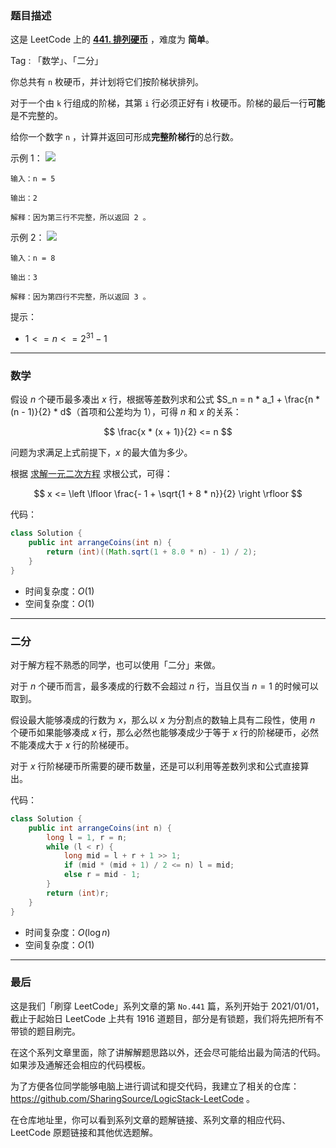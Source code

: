 ### 题目描述

这是 LeetCode 上的 **[441. 排列硬币](https://leetcode-cn.com/problems/arranging-coins/solution/gong-shui-san-xie-yi-ti-shuang-jie-shu-x-sv9o/)** ，难度为 **简单**。

Tag : 「数学」、「二分」



你总共有 `n` 枚硬币，并计划将它们按阶梯状排列。

对于一个由 `k` 行组成的阶梯，其第 `i` 行必须正好有 i 枚硬币。阶梯的最后一行**可能**是不完整的。

给你一个数字 `n` ，计算并返回可形成**完整阶梯行**的总行数。


示例 1：
![](https://assets.leetcode.com/uploads/2021/04/09/arrangecoins1-grid.jpg)
```
输入：n = 5

输出：2

解释：因为第三行不完整，所以返回 2 。
```
示例 2：
![](https://assets.leetcode.com/uploads/2021/04/09/arrangecoins2-grid.jpg)
```
输入：n = 8

输出：3

解释：因为第四行不完整，所以返回 3 。
```

提示：
* $1 <= n <= 2^{31} - 1$

---

### 数学

假设 $n$ 个硬币最多凑出 $x$ 行，根据等差数列求和公式 $S_n = n * a_1 + \frac{n * (n - 1)}{2} * d$（首项和公差均为 $1$），可得 $n$ 和 $x$ 的关系：

$$
\frac{x * (x + 1)}{2} <= n
$$

问题为求满足上式前提下，$x$ 的最大值为多少。

根据 [求解一元二次方程](https://baike.baidu.com/item/%E4%B8%80%E5%85%83%E4%BA%8C%E6%AC%A1%E6%96%B9%E7%A8%8B) 求根公式，可得：

$$
x <= \left \lfloor \frac{- 1 + \sqrt{1 + 8 * n}}{2} \right \rfloor
$$

代码：
```Java
class Solution {
    public int arrangeCoins(int n) {
        return (int)((Math.sqrt(1 + 8.0 * n) - 1) / 2);
    }
}
```
* 时间复杂度：$O(1)$
* 空间复杂度：$O(1)$

---

### 二分

对于解方程不熟悉的同学，也可以使用「二分」来做。

对于 $n$ 个硬币而言，最多凑成的行数不会超过 $n$ 行，当且仅当 $n = 1$ 的时候可以取到。

假设最大能够凑成的行数为 $x$，那么以 $x$ 为分割点的数轴上具有二段性，使用 $n$ 个硬币如果能够凑成 $x$ 行，那么必然也能够凑成少于等于 $x$ 行的阶梯硬币，必然不能凑成大于 $x$ 行的阶梯硬币。

对于 $x$ 行阶梯硬币所需要的硬币数量，还是可以利用等差数列求和公式直接算出。

代码：
```Java
class Solution {
    public int arrangeCoins(int n) {
        long l = 1, r = n;
        while (l < r) {
            long mid = l + r + 1 >> 1;
            if (mid * (mid + 1) / 2 <= n) l = mid;
            else r = mid - 1;
        }
        return (int)r;
    }
}
```
* 时间复杂度：$O(\log{n})$
* 空间复杂度：$O(1)$

---

### 最后

这是我们「刷穿 LeetCode」系列文章的第 `No.441` 篇，系列开始于 2021/01/01，截止于起始日 LeetCode 上共有 1916 道题目，部分是有锁题，我们将先把所有不带锁的题目刷完。

在这个系列文章里面，除了讲解解题思路以外，还会尽可能给出最为简洁的代码。如果涉及通解还会相应的代码模板。

为了方便各位同学能够电脑上进行调试和提交代码，我建立了相关的仓库：https://github.com/SharingSource/LogicStack-LeetCode 。

在仓库地址里，你可以看到系列文章的题解链接、系列文章的相应代码、LeetCode 原题链接和其他优选题解。


